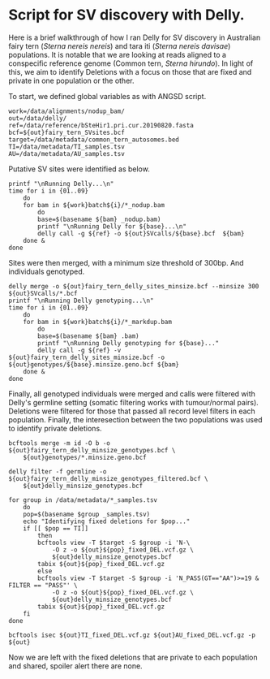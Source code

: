 # Script for SV discovery with Delly.
Here is a brief walkthrough of how I ran Delly for SV discovery in Australian fairy tern (*Sterna nereis nereis*) and tara iti (*Sterna nereis davisae*) populations. It is notable that we are looking at reads aligned to a conspecific reference genome (Common tern, *Sterna hirundo*). In light of this, we aim to identify Deletions with a focus on those that are fixed and private in one population or the other. 

To start, we defined global variables as with ANGSD script. 
```
work=/data/alignments/nodup_bam/
out=/data/delly/
ref=/data/reference/bSteHir1.pri.cur.20190820.fasta
bcf=${out}fairy_tern_SVsites.bcf
target=/data/metadata/common_tern_autosomes.bed
TI=/data/metadata/TI_samples.tsv
AU=/data/metadata/AU_samples.tsv
```
Putative SV sites were identified as below.
```
printf "\nRunning Delly...\n"
time for i in {01..09}
	do
	for bam in ${work}batch${i}/*_nodup.bam
		do
		base=$(basename ${bam} _nodup.bam)
		printf "\nRunning Delly for ${base}...\n"
		delly call -g ${ref} -o ${out}SVcalls/${base}.bcf  ${bam}
	done &
done
```
Sites were then merged, with a minimum size threshold of 300bp. And individuals genotyped. 
```
delly merge -o ${out}fairy_tern_delly_sites_minsize.bcf --minsize 300 ${out}SVcalls/*.bcf
printf "\nRunning Delly genotyping...\n"
time for i in {01..09}
	do
	for bam in ${work}batch${i}/*_markdup.bam
		do
		base=$(basename ${bam} .bam)
		printf "\nRunning Delly genotyping for ${base}..."
		delly call -g ${ref} -v ${out}fairy_tern_delly_sites_minsize.bcf -o ${out}genotypes/${base}.minsize.geno.bcf ${bam}
	done &
done
```
Finally, all genotyped individuals were merged and calls were filtered with Delly's germline setting (somatic filtering works with tumour/normal pairs). Deletions were filtered for those that passed all record level filters in each population. Finally, the interesection between the two populations was used to identify private deletions. 
```
bcftools merge -m id -O b -o ${out}fairy_tern_delly_minsize_genotypes.bcf \
	${out}genotypes/*.minsize.geno.bcf

delly filter -f germline -o ${out}fairy_tern_delly_minsize_genotypes_filtered.bcf \
	${out}delly_minsize_genotypes.bcf

for group in /data/metadata/*_samples.tsv
	do
	pop=$(basename $group _samples.tsv)
	echo "Identifying fixed deletions for $pop..."
	if [[ $pop == TI]]
		then
		bcftools view -T $target -S $group -i 'N-\
			-O z -o ${out}${pop}_fixed_DEL.vcf.gz \
			${out}delly_minsize_genotypes.bcf
		tabix ${out}${pop}_fixed_DEL.vcf.gz
		else
		bcftools view -T $target -S $group -i 'N_PASS(GT=="AA")>=19 & FILTER == "PASS"' \
			-O z -o ${out}${pop}_fixed_DEL.vcf.gz \
			${out}delly_minsize_genotypes.bcf
		tabix ${out}${pop}_fixed_DEL.vcf.gz
	fi
done

bcftools isec ${out}TI_fixed_DEL.vcf.gz ${out}AU_fixed_DEL.vcf.gz -p ${out}
```
Now we are left with the fixed deletions that are private to each population and shared, spoiler alert there are none.
